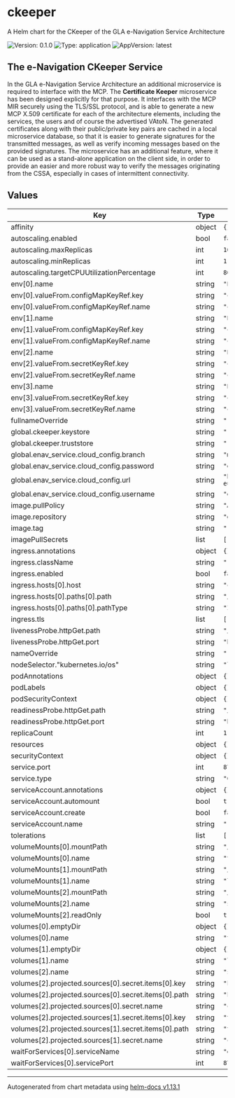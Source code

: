 # ckeeper

A Helm chart for the CKeeper of the GLA e-Navigation Service Architecture

![Version: 0.1.0](https://img.shields.io/badge/Version-0.1.0-informational?style=flat-square) ![Type: application](https://img.shields.io/badge/Type-application-informational?style=flat-square) ![AppVersion: latest](https://img.shields.io/badge/AppVersion-latest-informational?style=flat-square)

## The e-Navigation CKeeper Service

In the GLA e-Navigation Service Architecture an additional microservice is
required to interface with the MCP. The **Certificate Keeper** microservice has
been designed explicitly for that purpose. It interfaces with the MCP MIR
securely using the TLS/SSL protocol, and is able to generate a new MCP X.509
certificate for each of the architecture elements, including the services, the
users and of course the advertised VAtoN. The generated certificates along with
their public/private key pairs are cached in a local microservice database, so
that it is easier to generate signatures for the transmitted messages, as well
as verify incoming messages based on the provided signatures. The microservice
has an additional feature, where it can be used as a stand-alone application on
the client side, in order to provide an easier and more robust way to verify the
messages originating from the CSSA, especially in cases of intermittent
connectivity.

## Values

| Key | Type | Default | Description |
|-----|------|---------|-------------|
| affinity | object | `{}` |  |
| autoscaling.enabled | bool | `false` |  |
| autoscaling.maxReplicas | int | `100` |  |
| autoscaling.minReplicas | int | `1` |  |
| autoscaling.targetCPUUtilizationPercentage | int | `80` |  |
| env[0].name | string | `"ENAV_CLOUD_CONFIG_URI"` |  |
| env[0].valueFrom.configMapKeyRef.key | string | `"config_endpoint"` |  |
| env[0].valueFrom.configMapKeyRef.name | string | `"ckeeper-config"` |  |
| env[1].name | string | `"ENAV_CLOUD_CONFIG_BRANCH"` |  |
| env[1].valueFrom.configMapKeyRef.key | string | `"config_branch"` |  |
| env[1].valueFrom.configMapKeyRef.name | string | `"ckeeper-config"` |  |
| env[2].name | string | `"ENAV_CLOUD_CONFIG_USERNAME"` |  |
| env[2].valueFrom.secretKeyRef.key | string | `"config_username"` |  |
| env[2].valueFrom.secretKeyRef.name | string | `"ckeeper-secrets"` |  |
| env[3].name | string | `"ENAV_CLOUD_CONFIG_PASSWORD"` |  |
| env[3].valueFrom.secretKeyRef.key | string | `"config_password"` |  |
| env[3].valueFrom.secretKeyRef.name | string | `"ckeeper-secrets"` |  |
| fullnameOverride | string | `""` |  |
| global.ckeeper.keystore | string | `""` |  |
| global.ckeeper.truststore | string | `""` |  |
| global.enav_service.cloud_config.branch | string | `"master"` |  |
| global.enav_service.cloud_config.password | string | `"enav_config_password"` |  |
| global.enav_service.cloud_config.url | string | `"http://enav-eureka.enav.svc.k8s:8761/config/"` |  |
| global.enav_service.cloud_config.username | string | `"enav_config_user"` |  |
| image.pullPolicy | string | `"Always"` |  |
| image.repository | string | `"ghcr.io/gla-rad/enav-ckeeper"` |  |
| image.tag | string | `""` |  |
| imagePullSecrets | list | `[]` |  |
| ingress.annotations | object | `{}` |  |
| ingress.className | string | `""` |  |
| ingress.enabled | bool | `false` |  |
| ingress.hosts[0].host | string | `"chart-example.local"` |  |
| ingress.hosts[0].paths[0].path | string | `"/"` |  |
| ingress.hosts[0].paths[0].pathType | string | `"ImplementationSpecific"` |  |
| ingress.tls | list | `[]` |  |
| livenessProbe.httpGet.path | string | `"/actuator/health/liveness"` |  |
| livenessProbe.httpGet.port | string | `"http"` |  |
| nameOverride | string | `""` |  |
| nodeSelector."kubernetes.io/os" | string | `"linux"` |  |
| podAnnotations | object | `{}` |  |
| podLabels | object | `{}` |  |
| podSecurityContext | object | `{}` |  |
| readinessProbe.httpGet.path | string | `"/actuator/health/readiness"` |  |
| readinessProbe.httpGet.port | string | `"http"` |  |
| replicaCount | int | `1` |  |
| resources | object | `{}` |  |
| securityContext | object | `{}` |  |
| service.port | int | `8764` |  |
| service.type | string | `"ClusterIP"` |  |
| serviceAccount.annotations | object | `{}` |  |
| serviceAccount.automount | bool | `true` |  |
| serviceAccount.create | bool | `false` |  |
| serviceAccount.name | string | `""` |  |
| tolerations | list | `[]` |  |
| volumeMounts[0].mountPath | string | `"/tmp"` |  |
| volumeMounts[0].name | string | `"tmp-volume"` |  |
| volumeMounts[1].mountPath | string | `"/var/log"` |  |
| volumeMounts[1].name | string | `"log-volume"` |  |
| volumeMounts[2].mountPath | string | `"/ssl"` |  |
| volumeMounts[2].name | string | `"ssl-volume"` |  |
| volumeMounts[2].readOnly | bool | `true` |  |
| volumes[0].emptyDir | object | `{}` |  |
| volumes[0].name | string | `"tmp-volume"` |  |
| volumes[1].emptyDir | object | `{}` |  |
| volumes[1].name | string | `"log-volume"` |  |
| volumes[2].name | string | `"ssl-volume"` |  |
| volumes[2].projected.sources[0].secret.items[0].key | string | `"keystore"` |  |
| volumes[2].projected.sources[0].secret.items[0].path | string | `"keystore.jks"` |  |
| volumes[2].projected.sources[0].secret.name | string | `"ckeeper-secrets"` |  |
| volumes[2].projected.sources[1].secret.items[0].key | string | `"truststore"` |  |
| volumes[2].projected.sources[1].secret.items[0].path | string | `"truststore.jks"` |  |
| volumes[2].projected.sources[1].secret.name | string | `"ckeeper-secrets"` |  |
| waitForServices[0].serviceName | string | `"eureka"` |  |
| waitForServices[0].servicePort | int | `8761` |  |

----------------------------------------------
Autogenerated from chart metadata using [helm-docs v1.13.1](https://github.com/norwoodj/helm-docs/releases/v1.13.1)